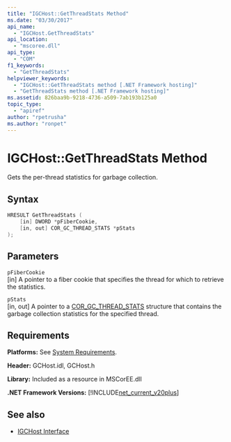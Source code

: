 ```yaml
---
title: "IGCHost::GetThreadStats Method"
ms.date: "03/30/2017"
api_name: 
  - "IGCHost.GetThreadStats"
api_location: 
  - "mscoree.dll"
api_type: 
  - "COM"
f1_keywords: 
  - "GetThreadStats"
helpviewer_keywords: 
  - "IGCHost::GetThreadStats method [.NET Framework hosting]"
  - "GetThreadStats method [.NET Framework hosting]"
ms.assetid: 826baa9b-9218-4736-a509-7ab193b125a0
topic_type: 
  - "apiref"
author: "rpetrusha"
ms.author: "ronpet"
---
```

# IGCHost::GetThreadStats Method
Gets the per-thread statistics for garbage collection.  
  
## Syntax  
  
```cpp  
HRESULT GetThreadStats (  
    [in] DWORD *pFiberCookie,  
    [in, out] COR_GC_THREAD_STATS *pStats  
);  
```  
  
## Parameters  
 `pFiberCookie`  
 [in] A pointer to a fiber cookie that specifies the thread for which to retrieve the statistics.  
  
 `pStats`  
 [in, out] A pointer to a [COR_GC_THREAD_STATS](../../../../docs/framework/unmanaged-api/hosting/cor-gc-thread-stats-structure.md) structure that contains the garbage collection statistics for the specified thread.  
  
## Requirements  
 **Platforms:** See [System Requirements](../../../../docs/framework/get-started/system-requirements.md).  
  
 **Header:** GCHost.idl, GCHost.h  
  
 **Library:** Included as a resource in MSCorEE.dll  
  
 **.NET Framework Versions:** [!INCLUDE[net_current_v20plus](../../../../includes/net-current-v20plus-md.md)]  
  
## See also

- [IGCHost Interface](../../../../docs/framework/unmanaged-api/hosting/igchost-interface.md)
